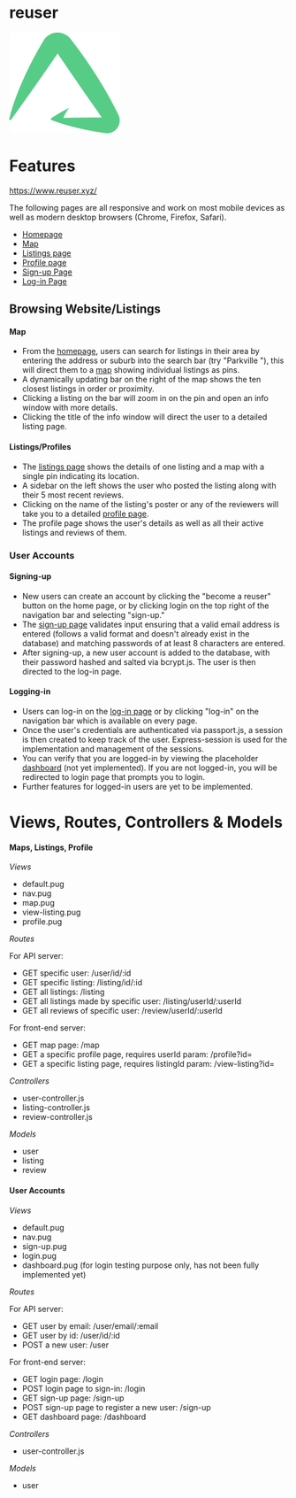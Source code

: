 # reuser

![reuser logo](public/images/others/reuser-logo-green-small.png)

# Features

https://www.reuser.xyz/

The following pages are all responsive and work on most mobile devices as well as modern desktop browsers (Chrome, Firefox, Safari).
- [Homepage](https://www.reuser.xyz/)
- [Map](https://www.reuser.xyz/map)
- [Listings page](https://www.reuser.xyz/view-listing?id=5cbc59742a14973148d13862)
- [Profile page](https://www.reuser.xyz/profile?id=5cbc59652a14973148d1384a)
- [Sign-up Page](https://www.reuser.xyz/sign-up)
- [Log-in Page](https://www.reuser.xyz/login)

## Browsing Website/Listings

#### Map
- From the [homepage](https://www.reuser.xyz/), users can search for listings in their area by entering the address or suburb into the search bar (try "Parkville "), this will direct them to a [map](https://www.reuser.xyz/map) showing individual listings as pins.
- A dynamically updating bar on the right of the map shows the ten closest listings in order or proximity.
- Clicking a listing on the bar will zoom in on the pin and open an info window with more details.
- Clicking the title of the info window will direct the user to a detailed listing page.

#### Listings/Profiles
- The [listings page](https://www.reuser.xyz/view-listing?id=5cbc59742a14973148d13862) shows the details of one listing and a map with a single pin indicating its location.
- A sidebar on the left shows the user who posted the listing along with their 5 most recent reviews.
- Clicking on the name of the listing's poster or any of the reviewers will take you to a detailed [profile page](https://www.reuser.xyz/profile?id=5cbc59652a14973148d1384a).
- The profile page shows the user's details as well as all their active listings and reviews of them.

### User Accounts

#### Signing-up
- New users can create an account by clicking the "become a reuser" button on the home page, or by clicking login on the top right of the navigation bar and selecting "sign-up."
- The [sign-up page](https://www.reuser.xyz/sign-up) validates input ensuring that a valid email address is entered (follows a valid format and doesn't already exist in the database) and matching passwords of at least 8 characters are entered.
- After signing-up, a new user account is added to the database, with their password hashed and salted via bcrypt.js. The user is then directed to the log-in page.

#### Logging-in
- Users can log-in on the [log-in page](https://www.reuser.xyz/login) or by clicking "log-in" on the navigation bar which is available on every page.
- Once the user's credentials are authenticated via passport.js, a session is then created to keep track of the user. Express-session is used for the implementation and management of the sessions.
- You can verify that you are logged-in by viewing the placeholder [dashboard](https://www.reuser.xyz/dashboard) (not yet implemented). If you are not logged-in, you will be redirected to login page that prompts you to login.
- Further features for logged-in users are yet to be implemented.

# Views, Routes, Controllers & Models

#### Maps, Listings, Profile

*Views*

- default.pug
- nav.pug
- map.pug
- view-listing.pug
- profile.pug

*Routes*

For API server:
- GET specific user: /user/id/:id
- GET specific listing: /listing/id/:id
- GET all listings: /listing
- GET all listings made by specific user: /listing/userId/:userId
- GET all reviews of specific user: /review/userId/:userId

For front-end server:
- GET map page: /map
- GET a specific profile page, requires userId param: /profile?id=<id>
- GET a specific listing page, requires listingId param: /view-listing?id=<id>

*Controllers*
- user-controller.js
- listing-controller.js
- review-controller.js

*Models*

- user
- listing
- review

#### User Accounts

*Views*

- default.pug
- nav.pug
- sign-up.pug
- login.pug
- dashboard.pug (for login testing purpose only, has not been fully implemented yet)

*Routes*

For API server:
- GET user by email: /user/email/:email
- GET user by id: /user/id/:id
- POST a new user: /user

For front-end server:
- GET login page: /login
- POST login page to sign-in: /login
- GET sign-up page: /sign-up
- POST sign-up page to register a new user: /sign-up
- GET dashboard page: /dashboard

*Controllers*

- user-controller.js

*Models*

- user
